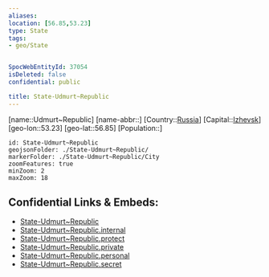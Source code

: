 ```yaml
---
aliases: 
location: [56.85,53.23]
type: State
tags:
- geo/State


SpocWebEntityId: 37054
isDeleted: false
confidential: public

title: State-Udmurt~Republic
---
```

[name::Udmurt~Republic]
[name-abbr::]
[Country::[Russia](geo/Continent/Europe/Russia.md)]
[Capital::[Izhevsk](geo/Continent/Europe/Russia/City/Izhevsk.md)]
[geo-lon::53.23]
[geo-lat::56.85]
[Population::]



```leaflet
id: State-Udmurt~Republic
geojsonFolder: ./State-Udmurt~Republic/
markerFolder: ./State-Udmurt~Republic/City
zoomFeatures: true 
minZoom: 2 
maxZoom: 18
```


## Confidential Links & Embeds: 
- [State-Udmurt~Republic](../../../../../../_public/geo/Continent/Europe/Russia/State/State-Udmurt~Republic.md) 
- [State-Udmurt~Republic.internal](../../../../../../_internal/geo/Continent/Europe/Russia/State/State-Udmurt~Republic.internal.md) 
- [State-Udmurt~Republic.protect](../../../../../../_protect/geo/Continent/Europe/Russia/State/State-Udmurt~Republic.protect.md) 
- [State-Udmurt~Republic.private](../../../../../../_private/geo/Continent/Europe/Russia/State/State-Udmurt~Republic.private.md) 
- [State-Udmurt~Republic.personal](../../../../../../_personal/geo/Continent/Europe/Russia/State/State-Udmurt~Republic.personal.md) 
- [State-Udmurt~Republic.secret](../../../../../../_secret/geo/Continent/Europe/Russia/State/State-Udmurt~Republic.secret.md) 
